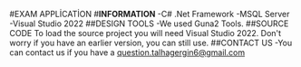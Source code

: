 #EXAM APPLİCATİON
#**INFORMATION**
-C# .Net Framework
-MSQL Server
-Visual Studio 2022
##DESIGN TOOLS
-We used Guna2 Tools.
##SOURCE CODE
To load the source project you will need Visual Studio 2022. Don't worry if you have an earlier version, you can still use.
##CONTACT US
-You can contact us if you have a question.talhagergin6@gmail.com
